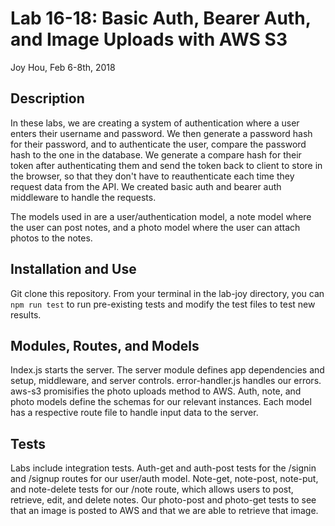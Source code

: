 # Lab 16-18: Basic Auth, Bearer Auth, and Image Uploads with AWS S3
Joy Hou, Feb 6-8th, 2018

## Description
In these labs, we are creating a system of authentication where a user enters their username and password. We then generate a password hash for their password, and to authenticate the user, compare the password hash to the one in the database. We generate a compare hash for their token after authenticating them and send the token back to client to store in the browser, so that they don't have to reauthenticate each time they request data from the API. We created basic auth and bearer auth middleware to handle the requests.

The models used in are a user/authentication model, a note model where the user can post notes, and a photo model where the user can attach photos to the notes.

## Installation and Use
Git clone this repository. From your terminal in the lab-joy directory, you can ```npm run test``` to run pre-existing tests and modify the test files to test new results.

## Modules, Routes, and Models
Index.js starts the server. The server module defines app dependencies and setup, middleware, and server controls. error-handler.js handles our errors. aws-s3 promisifies the photo uploads method to AWS. Auth, note, and photo models define the schemas for our relevant instances. Each model has a respective route file to handle input data to the server. 

## Tests
Labs include integration tests. Auth-get and auth-post tests for the /signin and /signup routes for our user/auth model. Note-get, note-post, note-put, and note-delete tests for our /note route, which allows users to post, retrieve, edit, and delete notes. Our photo-post and photo-get tests to see that an image is posted to AWS and that we are able to retrieve that image. 


